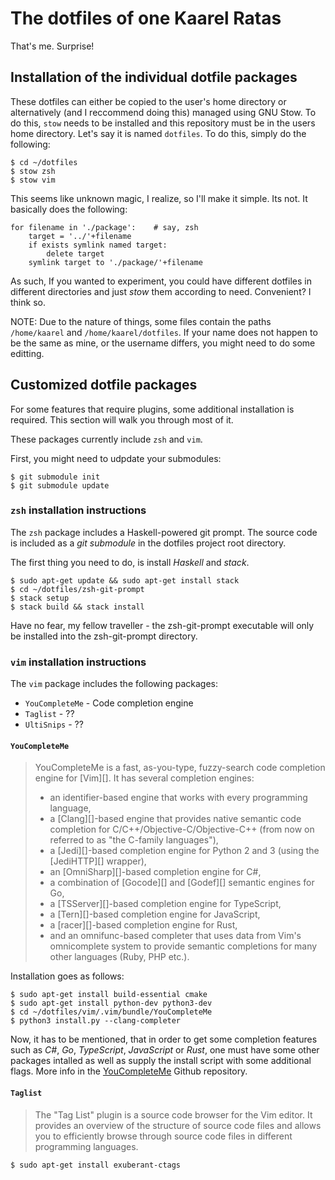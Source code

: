 # The dotfiles of one Kaarel Ratas

That's me. Surprise!

## Installation of the individual dotfile packages

These dotfiles can either be copied to the user's home directory or alternatively (and I reccommend doing this) managed using GNU Stow. To do this, `stow` needs
to be installed and this repository must be in the users home directory. Let's say it is named `dotfiles`. To do this, simply do the following:

```
$ cd ~/dotfiles
$ stow zsh
$ stow vim
```

This seems like unknown magic, I realize, so I'll make it simple. Its not. It basically does the following:

```
for filename in './package':	# say, zsh
	target = '../'+filename
	if exists symlink named target:
		delete target
	symlink target to './package/'+filename
```

As such, If you wanted to experiment, you could have different dotfiles in different directories and just _stow_ them according to need. Convenient? I think so.

NOTE: Due to the nature of things, some files contain the paths `/home/kaarel` and `/home/kaarel/dotfiles`. If your name does not happen to be the same as mine, or the username differs, you
might need to do some editting.

## Customized dotfile packages

For some features that require plugins, some additional installation is required. This section will walk you through most of it.

These packages currently include `zsh` and `vim`.

First, you might need to udpdate your submodules:

```
$ git submodule init
$ git submodule update
```

### `zsh` installation instructions

The `zsh` package includes a Haskell-powered git prompt. The source code is included as a _git submodule_ in the dotfiles project root directory.

The first thing you need to do, is install _Haskell_ and _stack_.

```
$ sudo apt-get update && sudo apt-get install stack
$ cd ~/dotfiles/zsh-git-prompt
$ stack setup
$ stack build && stack install
```

Have no fear, my fellow traveller - the zsh-git-prompt executable will only be installed into the zsh-git-prompt directory.

### `vim` installation instructions

The `vim` package includes the following packages:

* `YouCompleteMe` - Code completion engine
* `Taglist` - ??
* `UltiSnips` - ??

#### `YouCompleteMe`

> YouCompleteMe is a fast, as-you-type, fuzzy-search code completion engine for
> [Vim][]. It has several completion engines:
> 
> - an identifier-based engine that works with every programming language,
> - a [Clang][]-based engine that provides native semantic code
>   completion for C/C++/Objective-C/Objective-C++ (from now on referred to as
>   "the C-family languages"),
> - a [Jedi][]-based completion engine for Python 2 and 3 (using the [JediHTTP][] wrapper),
> - an [OmniSharp][]-based completion engine for C#,
> - a combination of [Gocode][] and [Godef][] semantic engines for Go,
> - a [TSServer][]-based completion engine for TypeScript,
> - a [Tern][]-based completion engine for JavaScript,
> - a [racer][]-based completion engine for Rust,
> - and an omnifunc-based completer that uses data from Vim's omnicomplete system
>   to provide semantic completions for many other languages (Ruby, PHP etc.).

Installation goes as follows:

```
$ sudo apt-get install build-essential cmake
$ sudo apt-get install python-dev python3-dev
$ cd ~/dotfiles/vim/.vim/bundle/YouCompleteMe
$ python3 install.py --clang-completer
```

Now, it has to be mentioned, that in order to get some completion features such as _C#_, _Go_, _TypeScript_, _JavaScript_ or _Rust_,
one must have some other packages intalled as well as supply the install script with some additional flags. More info in the
[YouCompleteMe](https://github.com/Valloric/YouCompleteMe) Github repository.

#### `Taglist`

> The "Tag List" plugin is a source code browser for the Vim editor. It provides an overview of the structure of source code files
> and allows you to efficiently browse through source code files in different programming languages.

```
$ sudo apt-get install exuberant-ctags
```
